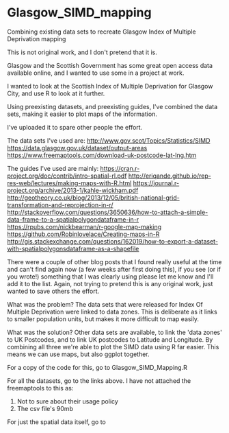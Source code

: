 # Glasgow_SIMD_mapping
Combining existing data sets to recreate Glasgow Index of Multiple Deprivation mapping

This is not original work, and I don't pretend that it is.

Glasgow and the Scottish Government has some great open access data available online, and I wanted to use some in a project at work.

I wanted to look at the Scottish Index of Multiple Deprivation for Glasgow City, and use R to look at it further.

Using preexisting datasets, and preexisting guides, I've combined the data sets, making it easier to plot maps of the information.

I've uploaded it to spare other people the effort.

The data sets I've used are:
http://www.gov.scot/Topics/Statistics/SIMD
https://data.glasgow.gov.uk/dataset/output-areas
https://www.freemaptools.com/download-uk-postcode-lat-lng.htm

The guides I've used are mainly:
https://cran.r-project.org/doc/contrib/intro-spatial-rl.pdf
http://eriqande.github.io/rep-res-web/lectures/making-maps-with-R.html
https://journal.r-project.org/archive/2013-1/kahle-wickham.pdf
http://geotheory.co.uk/blog/2013/12/05/british-national-grid-transformation-and-reprojection-in-r/
http://stackoverflow.com/questions/3650636/how-to-attach-a-simple-data-frame-to-a-spatialpolygondataframe-in-r
https://rpubs.com/nickbearman/r-google-map-making
https://github.com/Robinlovelace/Creating-maps-in-R
http://gis.stackexchange.com/questions/162019/how-to-export-a-dataset-with-spatialpolygonsdataframe-as-a-shapefile

There were a couple of other blog posts that I found really useful at the time and can't find again now (a few weeks after first doing this), if you see (or if you wrote!) something that I was clearly using please let me know and I'll add it to the list. Again, not trying to pretend this is any original work, just wanted to save others the effort.

What was the problem?
The data sets that were released for Index Of Multiple Deprivation were linked to data zones.
This is deliberate as it links to smaller population units, but makes it more difficult to map easily.

What was the solution?
Other data sets are available, to link the 'data zones' to UK Postcodes, and to link UK postcodes to Latitude and Longitude.
By combining all three we're able to plot the SIMD data using R far easier.
This means we can use maps, but also ggplot together.

For a copy of the code for this, go to Glasgow_SIMD_Mapping.R

For all the datasets, go to the links above. I have not attached the freemaptools to this as:
1) Not to sure about their usage policy
2) The csv file's 90mb

For just the spatial data itself, go to